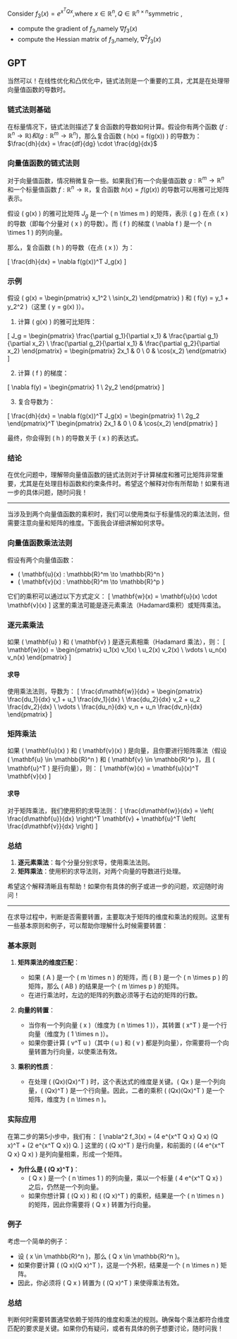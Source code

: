 Consider $f_3(x) = e^{x^TQx}$,where $x \in \mathbb{R}^n,Q\in \mathbb{R}^{n\times n}$symmetric ,
- compute the gradient of $f_3$,namely $\nabla f_3(x)$ 
- compute the Hessian matrix of $f_3$,namely, $\nabla^2f_3(x)$ 

GPT
---
当然可以！在线性优化和凸优化中，链式法则是一个重要的工具，尤其是在处理带向量值函数的导数时。

### 链式法则基础

在标量情况下，链式法则描述了复合函数的导数如何计算。假设你有两个函数 $( f: \mathbb{R}^n \to \mathbb{R} ) 和 ( g: \mathbb{R}^m \to \mathbb{R}^n )$，那么复合函数 \( h(x) = f(g(x)) \) 的导数为：
$\frac{dh}{dx} = \frac{df}{dg} \cdot \frac{dg}{dx}$

### 向量值函数的链式法则

对于向量值函数，情况稍微复杂一些。如果我们有一个向量值函数 $g: \mathbb{R}^m \to \mathbb{R}^n$ 和一个标量值函数  $f: \mathbb{R}^n \to \mathbb{R}$，复合函数 $h(x) = f(g(x))$ 的导数可以用雅可比矩阵表示。

假设 \( g(x) \) 的雅可比矩阵 $J_g$ 是一个 \( n \times m \) 的矩阵，表示 \( g \) 在点 \( x \) 的导数（即每个分量对 \( x \) 的导数）。而 \( f \) 的梯度 \( \nabla f \) 是一个 \( n \times 1 \) 的列向量。

那么，复合函数 \( h \) 的导数（在点 \( x \)）为：

\[
\frac{dh}{dx} = \nabla f(g(x))^T J_g(x)
\]

### 示例

假设 \( g(x) = \begin{pmatrix} x_1^2 \\ \sin(x_2) \end{pmatrix} \) 和 \( f(y) = y_1 + y_2^2 \)（这里 \( y = g(x) \)）。

1. 计算 \( g(x) \) 的雅可比矩阵：

\[
J_g = \begin{pmatrix}
\frac{\partial g_1}{\partial x_1} & \frac{\partial g_1}{\partial x_2} \\
\frac{\partial g_2}{\partial x_1} & \frac{\partial g_2}{\partial x_2}
\end{pmatrix} = \begin{pmatrix}
2x_1 & 0 \\
0 & \cos(x_2)
\end{pmatrix}
\]

2. 计算 \( f \) 的梯度：

\[
\nabla f(y) = \begin{pmatrix}
1 \\
2y_2
\end{pmatrix}
\]

3. 复合导数为：

\[
\frac{dh}{dx} = \nabla f(g(x))^T J_g(x) = \begin{pmatrix}
1 \\
2g_2
\end{pmatrix}^T \begin{pmatrix}
2x_1 & 0 \\
0 & \cos(x_2)
\end{pmatrix}
\]

最终，你会得到 \( h \) 的导数关于 \( x \) 的表达式。

### 结论

在优化问题中，理解带向量值函数的链式法则对于计算梯度和雅可比矩阵非常重要，尤其是在处理目标函数和约束条件时。希望这个解释对你有所帮助！如果有进一步的具体问题，随时问我！

---
当涉及到两个向量值函数的乘积时，我们可以使用类似于标量情况的乘法法则，但需要注意向量和矩阵的维度。下面我会详细讲解如何求导。

### 向量值函数乘法法则

假设有两个向量值函数：
- \( \mathbf{u}(x) : \mathbb{R}^m \to \mathbb{R}^n \)
- \( \mathbf{v}(x) : \mathbb{R}^m \to \mathbb{R}^p \)

它们的乘积可以通过以下方式定义：
\[
\mathbf{w}(x) = \mathbf{u}(x) \cdot \mathbf{v}(x)
\]
这里的乘法可能是逐元素乘法（Hadamard乘积）或矩阵乘法。

### 逐元素乘法

如果 \( \mathbf{u} \) 和 \( \mathbf{v} \) 是逐元素相乘（Hadamard 乘法），则：
\[
\mathbf{w}(x) = \begin{pmatrix} u_1(x) v_1(x) \\ u_2(x) v_2(x) \\ \vdots \\ u_n(x) v_n(x) \end{pmatrix}
\]

#### 求导

使用乘法法则，导数为：
\[
\frac{d\mathbf{w}}{dx} = \begin{pmatrix} \frac{du_1}{dx} v_1 + u_1 \frac{dv_1}{dx} \\ \frac{du_2}{dx} v_2 + u_2 \frac{dv_2}{dx} \\ \vdots \\ \frac{du_n}{dx} v_n + u_n \frac{dv_n}{dx} \end{pmatrix}
\]

### 矩阵乘法

如果 \( \mathbf{u}(x) \) 和 \( \mathbf{v}(x) \) 是向量，且你要进行矩阵乘法（假设 \( \mathbf{u} \in \mathbb{R}^n \) 和 \( \mathbf{v} \in \mathbb{R}^p \)，且 \( \mathbf{u}^T \) 是行向量），则：
\[
\mathbf{w}(x) = \mathbf{u}(x)^T \mathbf{v}(x)
\]

#### 求导

对于矩阵乘法，我们使用积的求导法则：
\[
\frac{d\mathbf{w}}{dx} = \left( \frac{d\mathbf{u}}{dx} \right)^T \mathbf{v} + \mathbf{u}^T \left( \frac{d\mathbf{v}}{dx} \right)
\]

### 总结

1. **逐元素乘法**：每个分量分别求导，使用乘法法则。
2. **矩阵乘法**：使用积的求导法则，对两个向量的导数进行处理。

希望这个解释清晰且有帮助！如果你有具体的例子或进一步的问题，欢迎随时询问！

---
在求导过程中，判断是否需要转置，主要取决于矩阵的维度和乘法的规则。这里有一些基本原则和例子，可以帮助你理解什么时候需要转置：

### 基本原则

1. **矩阵乘法的维度匹配**：
   - 如果 \( A \) 是一个 \( m \times n \) 的矩阵，而 \( B \) 是一个 \( n \times p \) 的矩阵，那么 \( AB \) 的结果是一个 \( m \times p \) 的矩阵。
   - 在进行乘法时，左边的矩阵的列数必须等于右边的矩阵的行数。

2. **向量的转置**：
   - 当你有一个列向量 \( x \)（维度为 \( n \times 1 \)），其转置 \( x^T \) 是一个行向量（维度为 \( 1 \times n \)）。
   - 如果你要计算 \( v^T u \)（其中 \( u \) 和 \( v \) 都是列向量），你需要将一个向量转置为行向量，以使乘法有效。

3. **乘积的性质**：
   - 在处理 \( (Qx)(Qx)^T \) 时，这个表达式的维度是关键。\( Qx \) 是一个列向量，\( (Qx)^T \) 是一个行向量。因此，二者的乘积 \( (Qx)(Qx)^T \) 是一个矩阵，维度为 \( n \times n \)。

### 实际应用

在第二步的第5小步中，我们有：
\[
\nabla^2 f_3(x) = (4 e^{x^T Q x} Q x) (Q x)^T + (2 e^{x^T Q x}) Q.
\]
这里的 \( (Q x)^T \) 是行向量，和前面的 \( (4 e^{x^T Q x} Q x) \) 是列向量相乘，形成一个矩阵。

- **为什么是 \( (Q x)^T \)**：
  - \( Q x \) 是一个 \( n \times 1 \) 的列向量，乘以一个标量 \( 4 e^{x^T Q x} \) 之后，仍然是一个列向量。
  - 如果你想计算 \( (Q x) \) 和 \( (Q x)^T \) 的乘积，结果是一个 \( n \times n \) 的矩阵，因此你需要将 \( Q x \) 转置为行向量。

### 例子

考虑一个简单的例子：

- 设 \( x \in \mathbb{R}^n \)，那么 \( Q x \in \mathbb{R}^n \)。
- 如果你要计算 \( (Q x)(Q x)^T \)，这是一个外积，结果是一个 \( n \times n \) 矩阵。
- 因此，你必须将 \( Q x \) 转置为 \( (Q x)^T \) 来使得乘法有效。

### 总结

判断何时需要转置通常依赖于矩阵的维度和乘法的规则。确保每个乘法都符合维度匹配的要求是关键。如果你仍有疑问，或者有具体的例子想要讨论，随时问我！